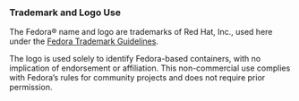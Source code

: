 ### Trademark and Logo Use

The Fedora® name and logo are trademarks of Red Hat, Inc., used here under the [Fedora Trademark Guidelines](https://fedoraproject.org/wiki/Legal:Trademark_guidelines).

The logo is used solely to identify Fedora-based containers, with no implication of endorsement or affiliation. This non-commercial use complies with Fedora’s rules for community projects and does not require prior permission.
